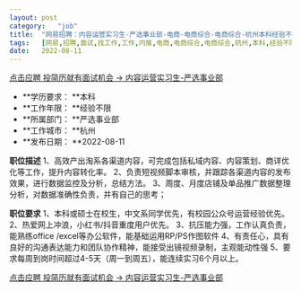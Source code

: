 ```yaml
---
layout:	post
category:	"job"
title:	"网易招聘：内容运营实习生-严选事业部-电商-电商综合-电商综合-杭州本科经验不限"
tags:	[网易,招聘,面试,找工作,工作,内推,电商,电商综合,电商综合,杭州,本科,经验不限]
date:	2022-08-11
---
```


[点击应聘 投简历就有面试机会 -> 内容运营实习生-严选事业部](http://mobile.bole.netease.com/bole/boleDetail?id=41411&employeeId=346f03c3cda5f04c&key=all)



- **学历要求： **本科
- **工作年限： **经验不限
- **所属部门： **严选事业部
- **工作城市： **杭州
- **发布日期： **2022-08-11



**职位描述**
1、高效产出淘系各渠道内容，可完成包括私域内容、内容策划、商详优化等工作，提升内容转化率。
2、负责短视频脚本审核，并跟踪各渠道内容的发布效果，进行数据监控及分析，总结方法。
3、周度、月度店铺及单品推广数据整理分析，对数据准确性负责，并有自己的思考；



**职位要求**
1、本科或硕士在校生，中文系同学优先，有校园公众号运营经验优先。
2、热爱网上冲浪，小红书/抖音重度用户优先。
3、抗压能力强，工作认真负责，能熟练office /excel等办公软件，能基础运用RP/PS作图软件
4、有责任心，具有良好的沟通表达能力和团队协作精神，能接受出镜视频录制，主观能动性强
5、要求每周到岗时间超过4-5天（周一到周五），能连续实习6个月以上。



[点击应聘 投简历就有面试机会 -> 内容运营实习生-严选事业部](http://mobile.bole.netease.com/bole/boleDetail?id=41411&employeeId=346f03c3cda5f04c&key=all)